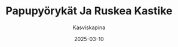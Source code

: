 ---
title: "Papu­pyörykät Ja Ruskea Kastike"
image: "https://vegaanibotti.lauravuo.me/2025/03/2025-03-10_small.png"
date: 2025-03-10
receipt_url: "https://kasviskapina.fi/reseptit/papupyorykat-ja-ruskea-kastike"
author: "Kasviskapina"
---
